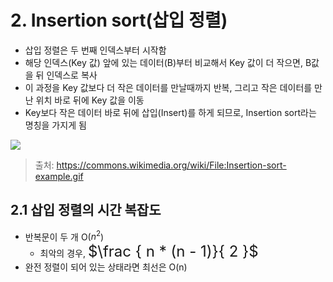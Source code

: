 # 2. Insertion sort(삽입 정렬)

* 삽입 정렬은 두 번째 인덱스부터 시작함
* 해당 인덱스(Key 값) 앞에 있는 데이터(B)부터 비교해서 Key 값이 더 작으면, B값을 뒤 인덱스로 복사
* 이 과정을 Key 값보다 더 작은 데이터를 만날때까지 반복, 그리고 작은 데이터를 만난 위치 바로 뒤에 Key 값을 이동
* Key보다 작은 데이터 바로 뒤에 삽입(Insert)를 하게 되므로, Insertion sort라는 명칭을 가지게 됨

<img src="https://upload.wikimedia.org/wikipedia/commons/9/9c/Insertion-sort-example.gif" />

> 출처: https://commons.wikimedia.org/wiki/File:Insertion-sort-example.gif





## 2.1 삽입 정렬의 시간 복잡도

* 반복문이 두 개 O($n^2$)
  - 최악의 경우, <font size=5em>$\frac { n * (n - 1)}{ 2 }$</font>
* 완전 정렬이 되어 있는 상태라면 최선은 O(n)



